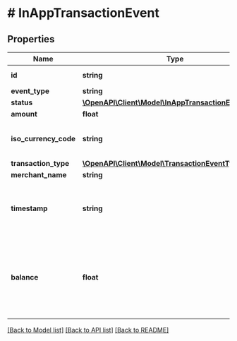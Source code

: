# # InAppTransactionEvent

## Properties

Name | Type | Description | Notes
------------ | ------------- | ------------- | -------------
**id** | **string** | ID of the transaction |
**event_type** | **string** |  |
**status** | [**\OpenAPI\Client\Model\InAppTransactionEventStatus**](InAppTransactionEventStatus.md) |  |
**amount** | **float** |  |
**iso_currency_code** | **string** | The ISO-4217 currency code. |
**transaction_type** | [**\OpenAPI\Client\Model\TransactionEventType**](TransactionEventType.md) |  | [optional]
**merchant_name** | **string** |  |
**timestamp** | **string** | Datetime of the transaction In ISO-8601 format |
**balance** | **float** | The running balance of the account after the transaction has occurred, in cents. | [optional]

[[Back to Model list]](../../README.md#models) [[Back to API list]](../../README.md#endpoints) [[Back to README]](../../README.md)

